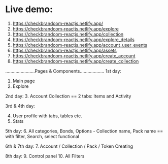 <h1>
    Live demo:
</h1>
<ol>
    <li>
        <a href="https://checkbrandcom-reactjs.netlify.app/">
            https://checkbrandcom-reactjs.netlify.app/
        </a>
    </li>
    <li>
        <a href="https://checkbrandcom-reactjs.netlify.app/explore">
            https://checkbrandcom-reactjs.netlify.app/explore
        </a>
    </li>
    <li>
        <a href="https://checkbrandcom-reactjs.netlify.app/collection">
            https://checkbrandcom-reactjs.netlify.app/collection
        </a>
    </li>
    <li>
        <a href="https://checkbrandcom-reactjs.netlify.app/explore_details">
            https://checkbrandcom-reactjs.netlify.app/explore_details
        </a>
    </li>
    <li>
        <a href="https://checkbrandcom-reactjs.netlify.app/account_user_events">
            https://checkbrandcom-reactjs.netlify.app/account_user_events
        </a>
    </li>
    <li>
        <a href="https://checkbrandcom-reactjs.netlify.app/assets">
            https://checkbrandcom-reactjs.netlify.app/assets
        </a>
    </li>
    <li>
        <a href="https://checkbrandcom-reactjs.netlify.app/create_account">
            https://checkbrandcom-reactjs.netlify.app/create_account
        </a>
    </li>
    <li>
        <a href="https://checkbrandcom-reactjs.netlify.app/create_collection">
            https://checkbrandcom-reactjs.netlify.app/create_collection
        </a>
    </li>
</ol>



<!-- Project goal -->

.......................Pages & Components...................
1st day:
1. Main page
2. Explore


2nd day:
3. Account Collection == 2 tabs: Items and Activity


3rd & 4th day:

4. User profile with tabs, tables etc.
5. Stats

5th day:
6. All categories, Bonds, Options - Collection name, Pack name == with filter, Search, select functional


6th & 7th day:
7. Account / Collection / Pack / Token Creating

8th day:
9. Control panel
10. All Filters